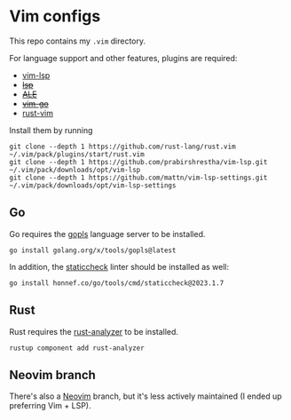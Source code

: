# Vim configs

This repo contains my `.vim` directory.

For language support and other features, plugins are required:

* [vim-lsp](https://github.com/prabirshrestha/vim-lsp)
* ~~[lsp](https://github.com/yegappan/lsp)~~
* ~~[ALE](https://github.com/dense-analysis/ale)~~
* ~~[vim-go](https://github.com/fatih/vim-go)~~
* [rust-vim](https://github.com/rust-lang/rust.vim)


Install them by running

```shell
git clone --depth 1 https://github.com/rust-lang/rust.vim ~/.vim/pack/plugins/start/rust.vim
git clone --depth 1 https://github.com/prabirshrestha/vim-lsp.git ~/.vim/pack/downloads/opt/vim-lsp
git clone --depth 1 https://github.com/mattn/vim-lsp-settings.git  ~/.vim/pack/downloads/opt/vim-lsp-settings
```

## Go

Go requires the [gopls](https://github.com/golang/tools) language server to be installed.

```shell
go install golang.org/x/tools/gopls@latest
```

In addition, the [staticcheck](https://github.com/dominikh/go-tools) linter should be installed as well:

```shell
go install honnef.co/go/tools/cmd/staticcheck@2023.1.7
```

## Rust

Rust requires the [rust-analyzer](https://github.com/rust-lang/rust-analyzer) to be installed.

```shell
rustup component add rust-analyzer
```

## Neovim branch

There's also a [Neovim](../../tree/neovim) branch, but it's less actively maintained (I ended up preferring Vim + LSP).
